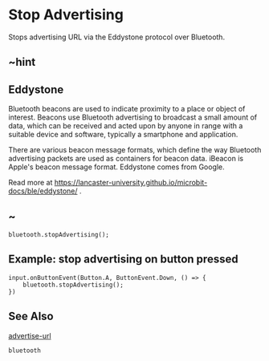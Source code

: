# Stop Advertising

Stops advertising URL via the Eddystone protocol over Bluetooth.

## ~hint

## Eddystone

Bluetooth beacons are used to indicate proximity to a place or object of interest. 
Beacons use Bluetooth advertising to broadcast a small amount of data, 
which can be received and acted upon by anyone in range with a suitable device and software, typically a smartphone and application.

There are various beacon message formats, which define the way Bluetooth advertising packets are used as containers for beacon data. 
iBeacon is Apple's beacon message format. Eddystone comes from Google.

Read more at https://lancaster-university.github.io/microbit-docs/ble/eddystone/ .

## ~

```sig
bluetooth.stopAdvertising();
```

## Example: stop advertising on button pressed

```blocks
input.onButtonEvent(Button.A, ButtonEvent.Down, () => {
    bluetooth.stopAdvertising();
})
```

## See Also

[advertise-url](/reference/bluetooth/advertise-url)

```package
bluetooth
```